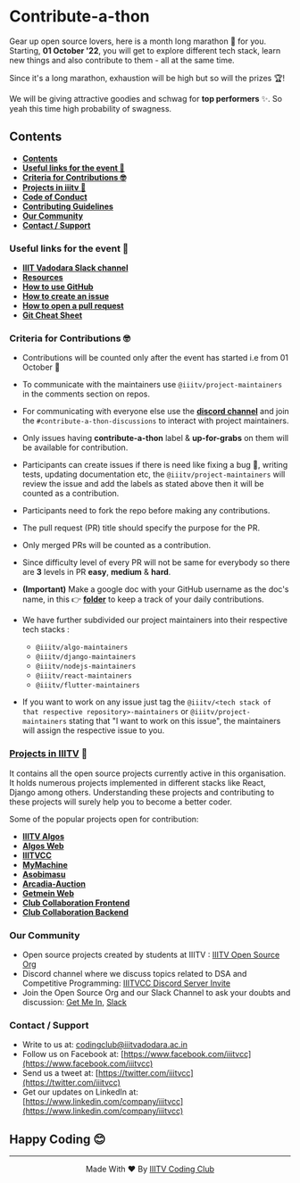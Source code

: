 # Contribute-a-thon
Gear up open source lovers, here is a month long marathon :runner: for you. Starting, __01 October '22__, you will get to explore different tech stack, learn new things and also contribute to them - all at the same time.

Since it's a long marathon, exhaustion will be high but so will the prizes 🏆!

We will be giving attractive goodies and schwag for __top performers__ :sparkles:. So yeah this time high probability of swagness.

## Contents
- __[Contents](#contents)__
- __[Useful links for the event 🔗](#useful-links-for-the-event-)__
- __[Criteria for Contributions 🤓](#criteria-for-contributions-)__
- __[Projects in iiitv 📘](#projects-in-iiitv-)__
- __[Code of Conduct](CODE_OF_CONDUCT.md)__
- __[Contributing Guidelines](CONTRIBUTING.md)__
- __[Our Community](#our-community)__
- __[Contact / Support](#contact--support)__

### Useful links for the event 🔗
- __[IIIT Vadodara Slack channel](https://join.slack.com/t/iiitvadodara/shared_invite/zt-gx92qvc2-X_NREKMxP6f7DlyZuxzM_g)__
- __[Resources](github.com/iiitv/resources)__
- __[How to use GitHub](https://guides.github.com/activities/hello-world/)__
- __[How to create an issue](https://docs.github.com/en/github/managing-your-work-on-github/creating-an-issue)__
- __[How to open a pull request](https://guides.github.com/activities/hello-world/#pr)__
- __[Git Cheat Sheet](https://education.github.com/git-cheat-sheet-education.pdf)__

### Criteria for Contributions 🤓
- Contributions will be counted only after the event has started i.e from 01 October :new_moon_with_face:
- To communicate with the maintainers use `@iiitv/project-maintainers` in the comments section on repos.
- For communicating with everyone else use the __[discord channel](https://discord.gg/pUPbVHF)__  and join the `#contribute-a-thon-discussions` to interact with project maintainers.
- Only issues having **contribute-a-thon** label & **up-for-grabs** on them will be available for contribution.
- Participants can create issues if there is need like fixing a bug :bug:, writing tests, updating documentation etc, the `@iiitv/project-maintainers` will review the issue and add the labels as stated above then it will be counted as a contribution.
- Participants need to fork the repo before making any contributions.
- The pull request (PR) title should specify the purpose for the PR.
- Only merged PRs will be counted as a contribution.
- Since difficulty level of every PR will not be same for everybody so there are __3__ levels in PR __easy__, __medium__ & __hard__.
- __(Important)__ Make a google doc with your GitHub username as the doc's name, in this 👉 __[folder](https://drive.google.com/drive/folders/1B5obEZWVrWWoN4YQftcEUAsTv5pz1hxA?usp=sharing)__ to keep a track of your daily contributions. 
- We have further subdivided our project maintainers into their respective tech stacks :
  - `@iiitv/algo-maintainers`
  - `@iiitv/django-maintainers`
  - `@iiitv/nodejs-maintainers`
  - `@iiitv/react-maintainers`
  - `@iiitv/flutter-maintainers`

- If you want to work on any issue just tag the `@iiitv/<tech stack of that respective repository>-maintainers` or `@iiitv/project-maintainers` stating that "I want to work on this issue", the maintainers will assign the respective issue to you.

### [Projects in IIITV](https://github.com/iiitv/resources/blob/master/repos.md) 📘

It contains all the open source projects currently active in this organisation. It holds numerous projects implemented in different stacks like React, Django among others.
Understanding these projects and contributing to these projects will surely help you to become a better coder.

Some of the popular projects open for contribution:
- __[IIITV Algos](https://github.com/iiitv/algos)__
- __[Algos Web](https://github.com/iiitv/algos-web)__
- __[IIITVCC](https://github.com/iiitv/iiitvcc)__
- __[MyMachine](https://github.com/iiitv/MyMachine)__
- __[Asobimasu](https://github.com/iiitv/Asobimasu)__
- __[Arcadia-Auction](https://github.com/iiitv/Arcadia-Auction)__
- __[Getmein Web](https://github.com/iiitv/getmein-web)__
- __[Club Collaboration Frontend](https://github.com/iiitv/club-collaboration-frontend)__
- __[Club Collaboration Backend](https://github.com/iiitv/Club-Collabaration-backend)__

### Our Community

- Open source projects created by students at IIITV : [IIITV Open Source Org](https://github.com/iiitv)
- Discord channel where we discuss topics related to DSA and Competitive Programming: [IIITVCC Discord Server Invite](https://discord.gg/pUPbVHF)
- Join the Open Source Org and our Slack Channel to ask your doubts and discussion: [Get Me In](https://getmein.glitch.me/), [Slack](https://join.slack.com/t/iiitvadodara/shared_invite/zt-gx92qvc2-X_NREKMxP6f7DlyZuxzM_g)

### Contact / Support

- Write to us at: [codingclub@iiitvadodara.ac.in](mailto:codingclub@iiitvadodara.ac.in)
- Follow us on Facebook at: [https://www.facebook.com/iiitvcc](https://www.facebook.com/iiitvcc)
- Send us a tweet at: [https://twitter.com/iiitvcc](https://twitter.com/iiitvcc)
- Get our updates on LinkedIn at: [https://www.linkedin.com/company/iiitvcc](https://www.linkedin.com/company/iiitvcc)

## Happy Coding 😊

  ***

<p align='center'>Made With ❤️ By <a href="https://github.com/iiitv">IIITV Coding Club</a></p>



